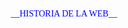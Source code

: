 <p align="center" style="color: blue; font-family: 'Times New Roman';">
__HISTORIA DE LA WEB__
</p>

